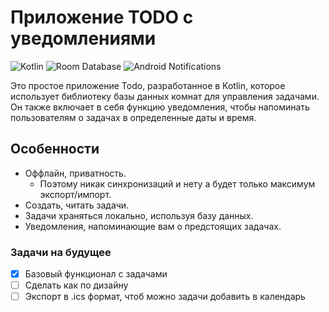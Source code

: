 
# Приложение TODO с уведомлениями

![Kotlin](https://img.shields.io/badge/Kotlin-orange)
![Room Database](https://img.shields.io/badge/Room%20Database-blue)
![Android Notifications](https://img.shields.io/badge/Notifications-Yes-green)

Это простое приложение Todo, разработанное в Kotlin, которое использует библиотеку базы данных комнат для управления задачами. Он также включает в себя функцию уведомления, чтобы напоминать пользователям о задачах в определенные даты и время.

## Особенности

- Оффлайн, приватность.
    - Поэтому никак синхронизаций и нету а будет только максимум экспорт/импорт.
- Создать, читать задачи.
- Задачи храняться локально, используя базу данных.
- Уведомления, напоминающие вам о предстоящих задачах.

### Задачи на будущее

- [x] Базовый функционал с задачами
- [ ] Сделать как по дизайну
- [ ] Экспорт в .ics формат, чтоб можно задачи добавить в календарь 